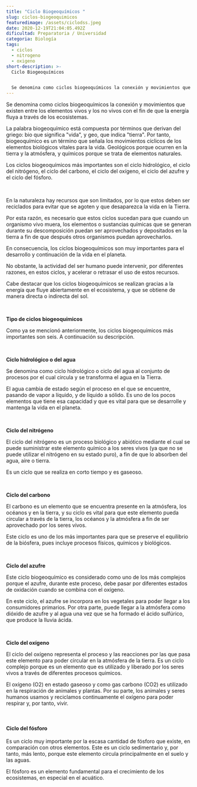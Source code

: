 ```yaml
---
title: "Ciclo Biogeoquímicos "
slug: ciclos-biogeoquimicos
featuredimage: /assets/ciclodss.jpeg
date: 2020-12-19T21:04:05.492Z
dificultad: Preparatoria / Universidad
categoria: Biología
tags:
  - ciclos
  - nitrogeno
  - oxigeno
short-description: >-
  Ciclo Biogeoquímicos 


  Se denomina como ciclos biogeoquímicos la conexión y movimientos que existen entre los elementos vivos y los no vivos con el fin de que la energía fluya a través de los ecosistemas
---
```

Se denomina como ciclos biogeoquímicos la conexión y movimientos que existen entre los elementos vivos y los no vivos con el fin de que la energía fluya a través de los ecosistemas.

La palabra biogeoquímico está compuesta por términos que derivan del griego: bio que significa "vida", y geo, que indica "tierra". Por tanto, biogeoquímico es un término que señala los movimientos cíclicos de los elementos biológicos vitales para la vida. Geológicos porque ocurren en la tierra y la atmósfera, y químicos porque se trata de elementos naturales.

Los ciclos biogeoquímicos más importantes son el ciclo hidrológico, el ciclo del nitrógeno, el ciclo del carbono, el ciclo del oxígeno, el ciclo del azufre y el ciclo del fósforo.

</br>

En la naturaleza hay recursos que son limitados, por lo que estos deben ser reciclados para evitar que se agoten y que desaparezca la vida en la Tierra.

Por esta razón, es necesario que estos ciclos sucedan para que cuando un organismo vivo muera, los elementos o sustancias químicas que se generan durante su descomposición puedan ser aprovechados y depositados en la tierra a fin de que después otros organismos puedan aprovecharlos.

En consecuencia, los ciclos biogeoquímicos son muy importantes para el desarrollo y continuación de la vida en el planeta.

No obstante, la actividad del ser humano puede intervenir, por diferentes razones, en estos ciclos, y acelerar o retrasar el uso de estos recursos.

Cabe destacar que los ciclos biogeoquímicos se realizan gracias a la energía que fluye abiertamente en el ecosistema, y que se obtiene de manera directa o indirecta del sol.

</br>

**Tipo de ciclos biogeoquímicos**

Como ya se mencionó anteriormente, los ciclos biogeoquímicos más importantes son seis. A continuación su descripción.

</br>

**Ciclo hidrológico o del agua**

Se denomina como ciclo hidrológico o ciclo del agua al conjunto de procesos por el cual circula y se transforma el agua en la Tierra.



El agua cambia de estado según el proceso en el que se encuentre, pasando de vapor a líquido, y de líquido a sólido. Es uno de los pocos elementos que tiene esa capacidad y que es vital para que se desarrolle y mantenga la vida en el planeta.

</br>

**Ciclo del nitrógeno**

El ciclo del nitrógeno es un proceso biológico y abiótico mediante el cual se puede suministrar este elemento químico a los seres vivos (ya que no se puede utilizar el nitrógeno en su estado puro), a fin de que lo absorben del agua, aire o tierra.



Es un ciclo que se realiza en corto tiempo y es gaseoso.

</br>

**Ciclo del carbono**

El carbono es un elemento que se encuentra presente en la atmósfera, los océanos y en la tierra, y su ciclo es vital para que este elemento pueda circular a través de la tierra, los océanos y la atmósfera a fin de ser aprovechado por los seres vivos.



Este ciclo es uno de los más importantes para que se preserve el equilibrio de la biósfera, pues incluye procesos físicos, químicos y biológicos.

</br>

**Ciclo del azufre**

Este ciclo biogeoquímico es considerado como uno de los más complejos porque el azufre, durante este proceso, debe pasar por diferentes estados de oxidación cuando se combina con el oxígeno.



En este ciclo, el azufre se incorpora en los vegetales para poder llegar a los consumidores primarios. Por otra parte, puede llegar a la atmósfera como dióxido de azufre y al agua una vez que se ha formado el ácido sulfúrico, que produce la lluvia ácida.

</br>

**Ciclo del oxígeno**

El ciclo del oxígeno representa el proceso y las reacciones por las que pasa este elemento para poder circular en la atmósfera de la tierra. Es un ciclo complejo porque es un elemento que es utilizado y liberado por los seres vivos a través de diferentes procesos químicos.



El oxígeno (O2) en estado gaseoso y como gas carbono (CO2) es utilizado en la respiración de animales y plantas. Por su parte, los animales y seres humanos usamos y reciclamos continuamente el oxígeno para poder respirar y, por tanto, vivir.

</br>

#### Ciclo del fósforo

Es un ciclo muy importante por la escasa cantidad de fósforo que existe, en comparación con otros elementos. Este es un ciclo sedimentario y, por tanto, más lento, porque este elemento circula principalmente en el suelo y las aguas.



El fósforo es un elemento fundamental para el crecimiento de los ecosistemas, en especial en el acuático.